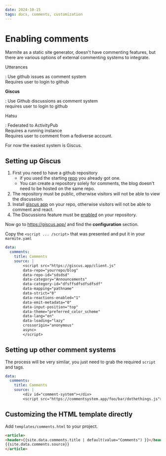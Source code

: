 ```yaml
---
date: 2024-10-15
tags: docs, comments, customization
---
```


# Enabling comments

Marmite as a static site generator, doesn't have commenting features,
but there are various options of external commenting systems to integrate.

Utterances

  : Use github issues as comment system  
  Requires user to login to github

**Giscus**

  : Use Github discussions as comment system  
  requires user to login to github
 
Hatsu

  : Federated to ActivityPub   
  Requires a running instance  
  Requires user to comment from a fediverse account.
  

For now the easiest system is Giscus.

## Setting up Giscus

1. First you need to have a github repository
    - if you used the starting [repo](https://github.com/rochacbruno/make-me-a-blog) you already got one.
    - You can create a repository solely for comments, the blog doesn't need to be hosted on the same repo.
2. The repository must be public, otherwise visitors will not be able to view the discussion.
3. Install [giscus app](https://github.com/apps/giscus) on your repo, otherwise visitors will not be able to comment and react.
4. The Discussions feature must be [enabled](https://docs.github.com/en/github/administering-a-repository/managing-repository-settings/enabling-or-disabling-github-discussions-for-a-repository) on your repository.


Now go to https://giscus.app/ and find the **configuration** section.

Copy the `<script ... /script>` that was presented and put it in your `marmite.yaml`

```yaml
data:
  comments:
    title: Comments
    source: |
        <script src="https://giscus.app/client.js"
        data-repo="yourrepo/blog"
        data-repo-id="sdsdsd"
        data-category="Announcements"
        data-category-id="dfsffsdfsdfsdfsdf"
        data-mapping="pathname"
        data-strict="0"
        data-reactions-enabled="1"
        data-emit-metadata="0"
        data-input-position="top"
        data-theme="preferred_color_scheme"
        data-lang="en"
        data-loading="lazy"
        crossorigin="anonymous"
        async>
        </script>
```

## Setting up other comment systems

The process will be very similar, you just need to grab the required `script` and tags.

```yaml
data:
  comments:
    title: Comments
    source: |
        <div id="comment-system"></div>
        <script src="https://commentsystem.app/foo/bar/dothethings.js"></script>
```

## Customizing the HTML template directly

Add `templates/comments.html` to your project.

```html
<article>
<header>{{site.data.comments.title | default(value="Comments") }}</header>
{{site.data.comments.source}}
</article>
```
